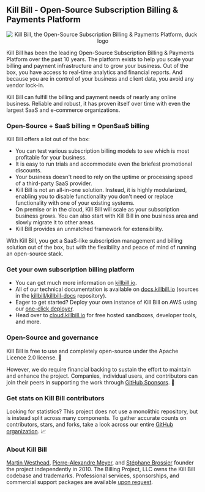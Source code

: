 ## Kill Bill - Open-Source Subscription Billing & Payments Platform

<p align="center">
  <img alt="Kill Bill, the Open-Source Subscription Billing & Payments Platform, duck logo" src="https://github.com/killbill/killbill-docs/raw/v3/userguide/assets/img/logo.png" alt="Kill Bill logo" style="max-width:100%;">
</p>

Kill Bill has been the leading Open-Source Subscription Billing & Payments Platform over the past 10 years. The platform exists to help you scale your billing and payment infrastructure and to grow your business. Out of the box, you have access to real-time analytics and financial reports. And because you are in control of your business and client data, you avoid any vendor lock-in.

Kill Bill can fulfill the billing and payment needs of nearly any online business. Reliable and robust, it has proven itself over time with even the largest SaaS and e-commerce organizations.

### Open-Source + SaaS billing = OpenSaaS billing

Kill Bill offers a lot out of the box:

* You can test various subscription billing models to see which is most profitable for your business.
* It is easy to run trials and accommodate even the briefest promotional discounts.
* Your business doesn't need to rely on the uptime or processing speed of a third-party SaaS provider.
* Kill Bill is not an all-in-one solution. Instead, it is highly modularized, enabling you to disable functionality you don't need or replace functionality with one of your existing systems.
* On premise or in the cloud, Kill Bill will scale as your subscription business grows. You can also start with Kill Bill in one business area and slowly migrate it to other areas.
* Kill Bill provides an unmatched framework for extensibility.

With Kill Bill, you get a SaaS-like subscription management and billing solution out of the box, but with the flexibility and peace of mind of running an open-source stack.

### Get your own subscription billing platform

* You can get much more information on [killbill.io](http://killbill.io).
* All of our technical documentation is available on [docs.killbill.io](http://docs.killbill.io) (sources in the [killbill/killbill-docs](https://github.com/killbill/killbill-docs) repository).
* Eager to get started? Deploy your own instance of Kill Bill on AWS using our [one-click deployer](https://killbill.io/kill-bill-on-aws).
* Head over to [cloud.killbill.io](https://cloud.killbill.io) for free hosted sandboxes, developer tools, and more.

### Open-Source and governance

Kill Bill is free to use and completely open-source under the Apache Licence 2.0 license. 🎉

However, we do require financial backing to sustain the effort to maintain and enhance the project. Companies, individual users, and contributors can join their peers in supporting the work through [GitHub Sponsors](https://github.com/sponsors/killbill). 🍻

### Get stats on Kill Bill contributors

Looking for statistics? This project does not use a monolithic repository, but is instead split across many components. To gather accurate counts on contributors, stars, and forks, take a look across our entire [GitHub organization](https://github.com/killbill). 📈

### About Kill Bill

[Martin Westhead](https://www.linkedin.com/pub/martin-westhead/1/75a/248), [Pierre-Alexandre Meyer](https://www.linkedin.com/in/pierrealexandremeyer), and [Stéphane Brossier](https://www.linkedin.com/in/stephanebrossier) founder the project independently in 2010. The Billing Project, LLC owns the Kill Bill codebase and trademarks. Professional services, sponsorships, and commercial support packages are available [upon request](https://killbill.io/contact-us/).
